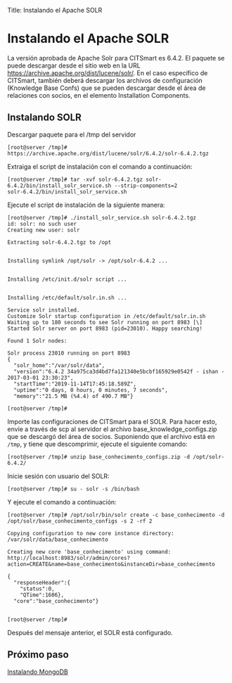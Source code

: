 Title: Instalando el Apache SOLR

# Instalando el Apache SOLR

La versión aprobada de Apache Solr para CITSmart es 6.4.2. El paquete se puede descargar desde el sitio web en la URL https://archive.apache.org/dist/lucene/solr/. En el caso específico de CITSmart, también deberá descargar los archivos de configuración (Knowledge Base Confs) que se pueden descargar desde el área de relaciones con socios, en el elemento Installation Components.

## Instalando SOLR

Descargar paquete para el /tmp del servidor

``` shell
[root@server /tmp]# https://archive.apache.org/dist/lucene/solr/6.4.2/solr-6.4.2.tgz
```
Extraiga el script de instalación con el comando a continuación:

``` shell
[root@server /tmp]# tar -xvf solr-6.4.2.tgz solr-6.4.2/bin/install_solr_service.sh --strip-components=2
solr-6.4.2/bin/install_solr_service.sh
```
Ejecute el script de instalación de la siguiente manera:

``` shell
[root@server /tmp]# ./install_solr_service.sh solr-6.4.2.tgz
id: solr: no such user
Creating new user: solr

Extracting solr-6.4.2.tgz to /opt


Installing symlink /opt/solr -> /opt/solr-6.4.2 ...


Installing /etc/init.d/solr script ...


Installing /etc/default/solr.in.sh ...

Service solr installed.
Customize Solr startup configuration in /etc/default/solr.in.sh
Waiting up to 180 seconds to see Solr running on port 8983 [\]
Started Solr server on port 8983 (pid=23010). Happy searching!

Found 1 Solr nodes:

Solr process 23010 running on port 8983
{
  "solr_home":"/var/solr/data",
  "version":"6.4.2 34a975ca3d4bd7fa121340e5bcbf165929e0542f - ishan - 2017-03-01 23:30:23",
  "startTime":"2019-11-14T17:45:18.589Z",
  "uptime":"0 days, 0 hours, 0 minutes, 7 seconds",
  "memory":"21.5 MB (%4.4) of 490.7 MB"}

[root@server /tmp]#

```
Importe las configuraciones de CITSmart para el SOLR. Para hacer esto, envíe a través de scp al servidor el archivo base_knowledge_configs.zip que se descargó del área de socios. Suponiendo que el archivo está en `/tmp`, y tiene que descomprimir, ejecute el siguiente comando:

``` shell
[root@server /tmp]# unzip base_conhecimento_configs.zip -d /opt/solr-6.4.2/
```
Inicie sesión con usuario del SOLR:

``` shell
[root@server /tmp]# su - solr -s /bin/bash
```
Y ejecute el comando a continuación:

``` shell
[root@server /tmp]# /opt/solr/bin/solr create -c base_conhecimento -d /opt/solr/base_conhecimento_configs -s 2 -rf 2

Copying configuration to new core instance directory:
/var/solr/data/base_conhecimento

Creating new core 'base_conhecimento' using command:
http://localhost:8983/solr/admin/cores?action=CREATE&name=base_conhecimento&instanceDir=base_conhecimento

{
  "responseHeader":{
    "status":0,
    "QTime":1606},
  "core":"base_conhecimento"}


[root@server /tmp]#

```
Después del mensaje anterior, el SOLR está configurado.


## Próximo paso

[Instalando MongoDB][1]

[1]:/es-es/citsmart-platform-9/get-started/installation-and-upgrade/perform-installation/install-mongo.html
